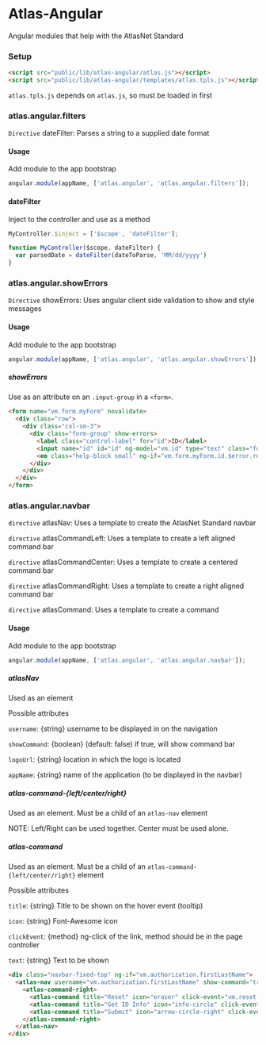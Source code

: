 ﻿# Atlas-Angular

Angular modules that help with the AtlasNet Standard

### Setup
```html
<script src="public/lib/atlas-angular/atlas.js"></script>
<script src="public/lib/atlas-angular/templates/atlas.tpls.js"></script>  
```
`atlas.tpls.js` depends on `atlas.js`, so must be loaded in first

### atlas.angular.filters

`Directive` dateFilter: Parses a string to a supplied date format

#### Usage

Add module to the app bootstrap
```javascript
angular.module(appName, ['atlas.angular', 'atlas.angular.filters']);
```

#### dateFilter
Inject to the controller and use as a method
```javascript
MyController.$inject = ['$scope', 'dateFilter'];

function MyController($scope, dateFilter) {
  var parsedDate = dateFilter(dateToParse, 'MM/dd/yyyy')
}
```

### atlas.angular.showErrors

`Directive` showErrors: Uses angular client side validation to show and style messages

#### Usage

Add module to the app bootstrap
```javascript
angular.module(appName, ['atlas.angular', 'atlas.angular.showErrors']);
```

##### showErrors
Use as an attribute on an `.input-group` in a `<form>`.

```html
<form name="vm.form.myForm" novalidate>
  <div class="row">
    <div class="col-sm-3">
      <div class="form-group" show-errors>
        <label class="control-label" for="id">ID</label>
        <input name="id" id="id" ng-model="vm.id" type="text" class="form-control" ng-required="true" />
        <em class="help-block small" ng-if="vm.form.myForm.id.$error.required" role="alert">An ID is required</em>
      </div>
    </div>
  </div>
</form>
```

### atlas.angular.navbar

`directive` atlasNav: Uses a template to create the AtlasNet Standard navbar

`directive` atlasCommandLeft: Uses a template to create a left aligned command bar

`directive` atlasCommandCenter: Uses a template to create a centered command bar

`directive` atlasCommandRight: Uses a template to create a right aligned command bar

`directive` atlasCommand: Uses a template to create a command

#### Usage

Add module to the app bootstrap
```javascript
angular.module(appName, ['atlas.angular', 'atlas.angular.navbar']);
```

##### atlasNav
Used as an element

Possible attributes

`username`: {string} username to be displayed in on the navigation

`showCommand`: {boolean} (default: false) if true, will show command bar

`logoUrl`: {string} location in which the logo is located

`appName`: {string} name of the application (to be displayed in the navbar)

##### atlas-command-{left/center/right}
Used as an element. Must be a child of an `atlas-nav` element

NOTE: Left/Right can be used together. Center must be used alone.

##### atlas-command
Used as an element. Must be a child of an `atlas-command-{left/center/right}` element

Possible attributes

`title`: {string} Title to be shown on the hover event (tooltip)

`icon`: {string} Font-Awesome icon

`clickEvent`: {method} ng-click of the link, method should be in the page controller

`text`: {string} Text to be shown

```html
<div class="navbar-fixed-top" ng-if="vm.authorization.firstLastName">
  <atlas-nav username="vm.authorization.firstLastName" show-command="true" logo-url="'/public/images/logo.png'" app-name="'Application X'">
    <atlas-command-right>
      <atlas-command title="Reset" icon="eraser" click-event="vm.reset()" text="Reset"></atlas-command>
      <atlas-command title="Get ID Info" icon="info-circle" click-event="vm.submit(vm.form.myForm.$valid, true)" text="Get ID Info"></atlas-command>
      <atlas-command title="Submit" icon="arrow-circle-right" click-event="vm.submit(vm.form.myForm.$valid, false)" text="Submit"></atlas-command>
    </atlas-command-right>
  </atlas-nav>
</div>
```
